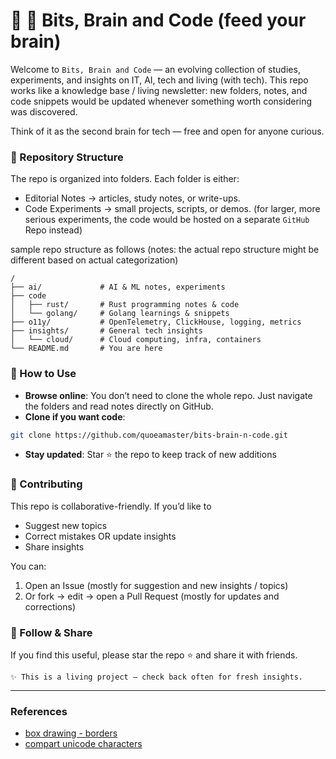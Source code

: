 # 🧠 📖 Bits, Brain and Code (feed your brain)

Welcome to `Bits, Brain and Code` — an evolving collection of studies, experiments, and insights on IT, AI, tech and living (with tech).
This repo works like a knowledge base / living newsletter: new folders, notes, and code snippets would be updated whenever something worth considering was discovered.

Think of it as the second brain for tech — free and open for anyone curious.

### 📂 Repository Structure

The repo is organized into folders. Each folder is either:
- Editorial Notes → articles, study notes, or write-ups.
- Code Experiments → small projects, scripts, or demos. (for larger, more serious experiments, the code would be hosted on a separate `GitHub` Repo instead)

sample repo structure as follows (notes: the actual repo structure might be different based on actual categorization)
```
/
├── ai/             # AI & ML notes, experiments
├── code
│   ├── rust/       # Rust programming notes & code
│   └── golang/     # Golang learnings & snippets
├── o11y/           # OpenTelemetry, ClickHouse, logging, metrics
├── insights/       # General tech insights
│   └── cloud/      # Cloud computing, infra, containers
└── README.md       # You are here
```

### 🚀 How to Use

- __Browse online__: You don’t need to clone the whole repo. Just navigate the folders and read notes directly on GitHub.
- __Clone if you want code__:
```bash
git clone https://github.com/quoeamaster/bits-brain-n-code.git
```
- __Stay updated__: Star ⭐ the repo to keep track of new additions

### 🤝 Contributing

This repo is collaborative-friendly. If you’d like to
- Suggest new topics
- Correct mistakes OR update insights
- Share insights

You can:
1. Open an Issue (mostly for suggestion and new insights / topics)
2. Or fork → edit → open a Pull Request (mostly for updates and corrections)

### 📣 Follow & Share

If you find this useful, please star the repo ⭐ and share it with friends.

```
✨ This is a living project — check back often for fresh insights.
```

---

### References
- [box drawing - borders](https://en.wikipedia.org/wiki/Box-drawing_characters) 
- [compart unicode characters](https://www.compart.com/en/unicode/search?q=brain#characters)

